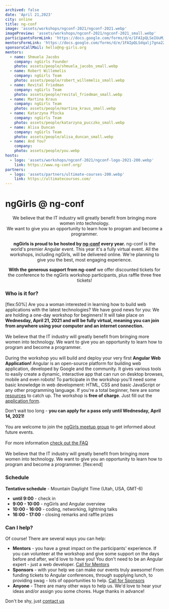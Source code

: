 ```yaml
---
archived: false
date: 'April 21,2023'
city: online
title: ng-conf
image: 'assets/workshops/ngconf-2021/ngconf-2021.webp'
imagePreview: 'assets/workshops/ngconf-2021/ngconf-2021_small.webp'
participantsFormLink: 'https://docs.google.com/forms/d/e/1FAIpQLSeIUuMJ4mq5jDOuXH52aq4bM5YxswGcoayOY5xF4MPdUqP84w/viewform'
mentorsFormLink: 'https://docs.google.com/forms/d/e/1FAIpQLSdqalj7gna2ZlyByqn0LBAzMzaZ7086FB7Kq7NsoaYfH4xY0g/viewform'
sponsorsCallMail: hello@ng-girls.org
mentors:
  - name: Shmuela Jacobs
    company: ngGirls Founder
    photo: assets/people/shmuela_jacobs_small.webp
  - name: Robert Willemelis
    company: ngGirls Team
    photo: assets/people/robert_willemelis_small.webp
  - name: Revital Friedman
    company: ngGirls Team
    photo: assets/people/revital_friedman_small.webp
  - name: Martina Kraus
    company: ngGirls Team
    photo: assets/people/martina_kraus_small.webp
  - name: Katarzyna Płocka
    company: ngGirls Team
    photo: assets/people/katarzyna_pucczko_small.webp
  - name: Alisa Duncan
    company: ngGirls Team
    photo: assets/people/alisa_duncan_small.webp
  - name: And You?
    company: 
    photo: assets/people/you.webp
hosts:
  - logo: 'assets/workshops/ngconf-2021/ngconf-logo-2021-200.webp'
    link: https://www.ng-conf.org/
partners:
  - logo: 'assets/partners/ultimate-courses-200.webp'
    link: https://ultimatecourses.com/
---
```


# ngGirls @ ng-conf
<center>
We believe that the IT industry will greatly benefit from bringing more women into technology.<br />
We want to give you an opportunity to learn how to program and become a programmer.


**ngGirls is proud to be hosted by [ng-conf](https://www.2021.ng-conf.org/) every year.** ng-conf is the world's premier Angular event. This year it's a fully virtual event. All the workshops, including ngGirls, will be delivered online. We're planning to give you the best, most engaging experience.

**With the generous support from ng-conf** we offer discounted tickets for the conference to the ngGirls workshop participants, plus raffle three free tickets!
</center>


### Who is it for?
[flex:50%]
Are you a woman interested in learning how to build web applications with the latest technologies? We have good news for you: We are holding a one-day workshop for beginners! It will take place on **Wednesday, April 21, 2021 and will be fully virtual, meaning you can join from anywhere using your computer and an internet connection.**<br /><br />
We believe that the IT industry will greatly benefit from bringing more women into technology. We want to give you an opportunity to learn how to program and become a programmer.<br /><br />
During the workshop you will build and deploy your very first **Angular Web Application!** Angular is an open-source platform for building web application, developed by Google and the community. It gives various tools to easily create a dynamic, interactive app that can run on desktop browses, mobile and even robots!
To participate in the workshop you'll need some basic knowledge in web development: HTML, CSS and basic JavaScript or any other programming language. If you're a total beginner, here are some [resources](/faq) to catch up.
The workshop is **free of charge**. Just fill out the [application form](https://docs.google.com/forms/d/e/1FAIpQLSeIUuMJ4mq5jDOuXH52aq4bM5YxswGcoayOY5xF4MPdUqP84w/viewform).

Don’t wait too long - **you can apply for a pass only until Wednesday, April 14, 2021!**<br /><br />
You are welcome to join the [ngGirls meetup group](http://www.meetup.com/ngGirls/) to get informed about future events.<br /><br />
For more information [check out the FAQ](/faq)<br /><br />
We believe that the IT industry will greatly benefit from bringing more women into technology. We want to give you an opportunity to learn how to program and become a programmer.
[flex:end]



### Schedule

**Tentative schedule** - Mountain Daylight Time (Utah, USA, GMT-6)
- **until 9:00** - check in
- **9:00 - 10:00** - ngGirls and Angular overview
- **10:00 - 16:00** - coding, networking, lightning talks
- **16:00 - 17:00** - closing remarks and raffle prizes

### Can I help?

Of course! There are several ways you can help:

- **Mentors** - you have a great impact on the participants' experience. If you can volunteer at the workshop and give some support on the days before and after, we'd love to have you! You don't need to be an Angular expert - just a web developer. [Call for Mentors](https://docs.google.com/forms/d/e/1FAIpQLSdqalj7gna2ZlyByqn0LBAzMzaZ7086FB7Kq7NsoaYfH4xY0g/viewform)
- **Sponsors** - with your help we can make our events truly awesome! From funding tickets to Angular conferences, through supplying lunch, to providing swag - lots of opportunities to help. [Call for Sponsors](mailto:hello@ng-girls.org)
- **Anyone** - There are many other ways to help us. We'd love to hear your ideas and/or assign you some chores. Huge thanks in advance!


Don't be shy, just [contact us](mailto:hello@ng-girls.org)